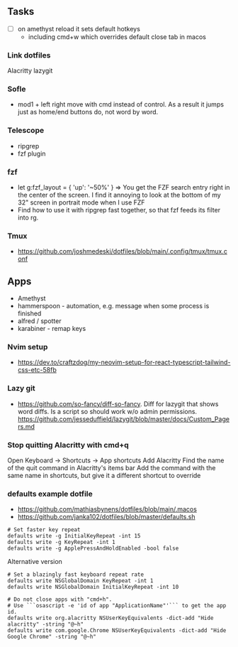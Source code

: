 ## Tasks

- [ ] on amethyst reload it sets default hotkeys
    - including cmd+w which overrides default close tab in macos

### Link dotfiles
Alacritty
lazygit

### Sofle
- mod1 + left right move with cmd instead of control. As a result it jumps just as home/end buttons do, not word by word.

### Telescope
- ripgrep
- fzf plugin

### fzf
- let g:fzf_layout = { 'up': '~50%' }
    => You get the FZF search entry right in the center of the screen. I find it annoying to look at the bottom of my 32" screen in portrait mode when I use FZF
- Find how to use it with ripgrep fast together, so that fzf feeds its filter into rg.

### Tmux
- https://github.com/joshmedeski/dotfiles/blob/main/.config/tmux/tmux.conf


## Apps
* Amethyst
* hammerspoon                           - automation, e.g. message when some process is finished
* alfred / spotter
* karabiner                             - remap keys 

### Nvim setup
- https://dev.to/craftzdog/my-neovim-setup-for-react-typescript-tailwind-css-etc-58fb

### Lazy git
- https://github.com/so-fancy/diff-so-fancy. Diff for lazygit that shows word diffs. Is a script so should work w/o admin permissions. https://github.com/jesseduffield/lazygit/blob/master/docs/Custom_Pagers.md

### Stop quitting Alacritty with cmd+q
Open Keyboard -> Shortcuts -> App shortcuts
Add Alacritty
Find the name of the quit command in Alacritty's items bar
Add the command with the same name in shortcuts, but give it a different shortcut to override

### defaults example dotfile
- https://github.com/mathiasbynens/dotfiles/blob/main/.macos
- https://github.com/janka102/dotfiles/blob/master/defaults.sh

```
# Set faster key repeat
defaults write -g InitialKeyRepeat -int 15
defaults write -g KeyRepeat -int 1
defaults write -g ApplePressAndHoldEnabled -bool false
```

Alternative version
```
# Set a blazingly fast keyboard repeat rate
defaults write NSGlobalDomain KeyRepeat -int 1
defaults write NSGlobalDomain InitialKeyRepeat -int 10
```

```
# Do not close apps with "cmd+h". 
# Use ```osascript -e 'id of app "ApplicationName"'``` to get the app id.
defaults write org.alacritty NSUserKeyEquivalents -dict-add "Hide alacritty" -string "@~h"
defaults write com.google.Chrome NSUserKeyEquivalents -dict-add "Hide Google Chrome" -string "@~h"
```
